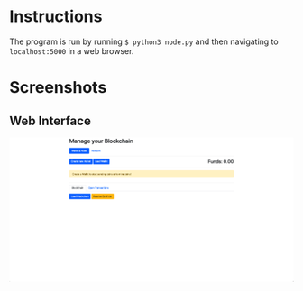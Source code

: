 # Instructions
The program is run by running ```$ python3 node.py``` and then navigating to ```localhost:5000``` in a web browser.

# Screenshots
## Web Interface

![web interface](img/web_interface.png)
